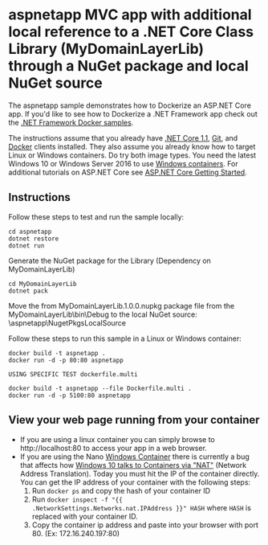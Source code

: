 # aspnetapp MVC app with additional local reference to a .NET Core Class Library (MyDomainLayerLib) through a NuGet package and local NuGet source

The aspnetapp sample demonstrates how to Dockerize an ASP.NET Core app. If you'd like to see how to Dockerize a .NET Framework app check out the [.NET Framework Docker samples](https://github.com/Microsoft/dotnet-framework-docker-samples).

The instructions assume that you already have [.NET Core 1.1](https://www.microsoft.com/net/download/core#/sdk), [Git](https://git-scm.com/downloads), and [Docker](https://www.docker.com/products/docker) clients installed. They also assume you already know how to target Linux or Windows containers. Do try both image types. You need the latest Windows 10 or Windows Server 2016 to use [Windows containers](http://aka.ms/windowscontainers). For additional tutorials on ASP.NET Core see [ASP.NET Core Getting Started](https://www.asp.net/get-started).

Instructions
------------

Follow these steps to test and run the sample locally:
```console
cd aspnetapp
dotnet restore
dotnet run
```

Generate the NuGet package for the Library (Dependency on MyDomainLayerLib)
```console
cd MyDomainLayerLib
dotnet pack
```
Move the from MyDomainLayerLib.1.0.0.nupkg package file from the MyDomainLayerLib\bin\Debug to the local NuGet source: \aspnetapp\NugetPkgsLocalSource


Follow these steps to run this sample in a Linux or Windows container:

```console
docker build -t aspnetapp .
docker run -d -p 80:80 aspnetapp
```

```console
USING SPECIFIC TEST dockerfile.multi

docker build -t aspnetapp --file Dockerfile.multi .
docker run -d -p 5100:80 aspnetapp
```

## View your web page running from your container
* If you are using a linux container you can simply browse to http://localhost:80 to access your app in a web browser.
* If you are using the Nano [Windows Container](https://docs.docker.com/docker-for-windows/) there is currently a bug that affects how [Windows 10 talks to Containers via "NAT"](https://github.com/Microsoft/Virtualization-Documentation/issues/181#issuecomment-252671828) (Network Address Translation). Today you must hit the IP of the container directly. You can get the IP address of your container with the following steps:
  1. Run `docker ps` and copy the hash of your container ID
  3. Run `docker inspect -f "{{ .NetworkSettings.Networks.nat.IPAddress }}" HASH` where `HASH` is replaced with your container ID.
  4. Copy the container ip address and paste into your browser with port 80. (Ex: 172.16.240.197:80)